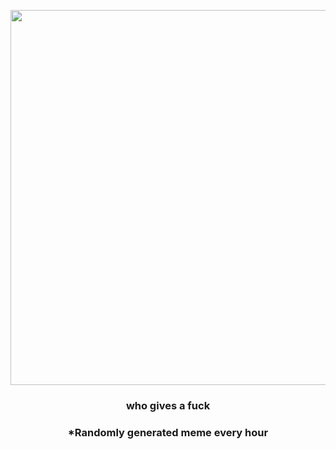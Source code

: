 <p align="center">
        <img src="https://i.redd.it/7qo2jpjd1fl91.jpg" width="600" height="600">
        </p>
        <h3 align="center">who gives a fuck</h3>
        <h3 align="center">*Randomly generated meme every hour</h3>
    
